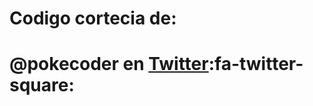 
# Codigo cortecia de:
# @pokecoder en [Twitter](https://twitter.com/pokecoder "Twitter"):fa-twitter-square:
